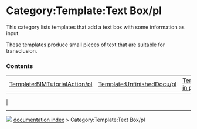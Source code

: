 # Category:Template:Text Box/pl
This category lists templates that add a text box with some information as input.

These templates produce small pieces of text that are suitable for transclusion.

### Contents

|     |     |     |
| --- | --- | --- |
| [Template:BIMTutorialAction/pl](Template_BIMTutorialAction/pl.md) | [Template:UnfinishedDocu/pl](Template_UnfinishedDocu/pl.md) | [Template:Work in progress/pl](Template_Work_in_progress/pl.md) |
|



---
![](images/Button_right.svg) [documentation index](../README.md) > Category:Template:Text Box/pl
